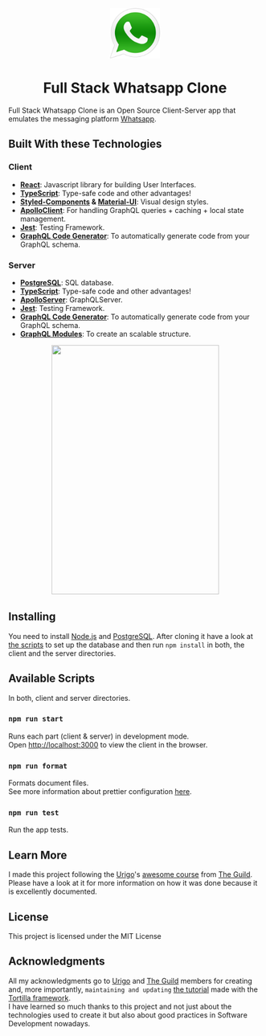 <p align="center">
  <img width="100" height="100" src="./assets/whatsapp-icon.png">
</p>
<h1 align="center">
 Full Stack Whatsapp Clone
</h1>

Full Stack Whatsapp Clone is an Open Source Client-Server app that emulates the messaging platform [Whatsapp](https://www.whatsapp.com/).

## Built With these Technologies

### Client

- **[React](https://reactjs.org/)**: Javascript library for building User Interfaces.
- **[TypeScript](https://www.typescriptlang.org/)**: Type-safe code and other advantages!
- **[Styled-Components](https://styled-components.com) & [Material-UI](https://material-ui.com)**: Visual design styles.
- **[ApolloClient](https://www.apollographql.com/client/)**: For handling GraphQL queries + caching + local state management.
- **[Jest](https://jestjs.io/)**: Testing Framework.
- **[GraphQL Code Generator](https://graphql-code-generator.com/)**: To automatically generate code from your GraphQL schema.

### Server

- **[PostgreSQL](https://www.postgresql.org/)**: SQL database.
- **[TypeScript](https://www.typescriptlang.org/)**: Type-safe code and other advantages!
- **[ApolloServer](https://www.apollographql.com/server/)**: GraphQLServer.
- **[Jest](https://jestjs.io/)**: Testing Framework.
- **[GraphQL Code Generator](https://graphql-code-generator.com/)**: To automatically generate code from your GraphQL schema.
- **[GraphQL Modules](https://graphql-modules.com/)**: To create an scalable structure.

<p align="center">
  <img width="333" height="496" src="./assets/whatsapp-clone-example.gif">
</p>

## Installing

You need to install [Node.js](https://nodejs.org/en/) and [PostgreSQL](https://www.postgresql.org/). After cloning it have a look at [the scripts](https://github.com/reymon359/full-stack-whatsapp-clone/blob/8f582b36caec9fd4e4f3489177b361185b22af43/server/db.ts#L37) to set up the database and then run `npm install` in both, the client and the server directories.

## Available Scripts

In both, client and server directories.

### `npm run start`

Runs each part (client & server) in development mode.<br />
Open [http://localhost:3000](http://localhost:3000) to view the client in the browser.

### `npm run format`

Formats document files.<br />
See more information about prettier configuration [here](https://prettier.io/docs/en/configuration.html).

### `npm run test`

Run the app tests.

## Learn More

I made this project following the [Urigo](https://github.com/Urigo)'s [awesome course](https://www.tortilla.academy/Urigo/WhatsApp-Clone-Tutorial/master) from [The Guild](https://the-guild.dev/). Please have a look at it for more information on how it was done because it is excellently documented.

## License

This project is licensed under the MIT License

## Acknowledgments

All my acknowledgments go to [Urigo](https://github.com/Urigo) and [The Guild](https://the-guild.dev/) members for creating and, more importantly, `maintaining and updating` [the tutorial](https://github.com/Urigo/WhatsApp-Clone-Tutorial) made with the [Tortilla framework](https://www.tortilla.academy/). <br /> I have learned so much thanks to this project and not just about the technologies used to create it but also about good practices in Software Development nowadays.
